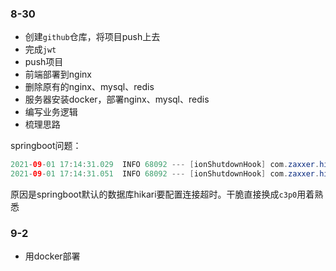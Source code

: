 ### 8-30

* 创建`github`仓库，将项目push上去
* 完成`jwt`
* push项目
* 前端部署到nginx
* 删除原有的nginx、mysql、redis
* 服务器安装docker，部署nginx、mysql、redis
* 编写业务逻辑
* 梳理思路



springboot问题：

```java
2021-09-01 17:14:31.029  INFO 68092 --- [ionShutdownHook] com.zaxxer.hikari.HikariDataSource       : HikariPool-1 - Shutdown initiated...
2021-09-01 17:14:31.051  INFO 68092 --- [ionShutdownHook] com.zaxxer.hikari.HikariDataSource       : HikariPool-1 - Shutdown completed.
```

原因是springboot默认的数据库hikari要配置连接超时。干脆直接换成`c3p0`用着熟悉



### 9-2

* 用docker部署

